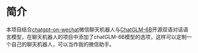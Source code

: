 # 简介
本项目结合[chatgpt-on-wechat](https://github.com/zhayujie/chatgpt-on-wechat)微信聊天机器人与[ChatGLM-6B](https://github.com/THUDM/ChatGLM-6B)开源双语对话语言模型，在聊天机器人的项目中添加了chatGLM-6B模型的选项，这样可以定制一个自己的聊天机器人，可以当作我的微信助手。